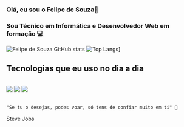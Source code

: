 ### Olá, eu sou o Felipe de Souza👋

### Sou Técnico em Informática e Desenvolvedor Web em formação 💻
![Felipe de Souza GitHub stats](https://github-readme-stats.vercel.app/api?username=felipesouzafer&show_icons=true&theme=dark)
![Top Langs](https://github-readme-stats.vercel.app/api/top-langs/?username=felipesouzafer&layout=compact&theme=dark#gh-dark-mode-only)]


## Tecnologias que eu uso no dia a dia 

<div style="display: inline_block"><br/>
 <img  src="https://img.shields.io/badge/HTML5-E34F26?style=for-the-badge&logo=html5&logoColor=white"/>
 <img src="https://img.shields.io/badge/CSS3-1572B6?style=for-the-badge&logo=css3&logoColor=white"/>
 <img src="https://img.shields.io/badge/JavaScript-323330?style=for-the-badge&logo=javascript&logoColor=F7DF1E">
</div><br/>


    "Se tu o desejas, podes voar, só tens de confiar muito em ti" 🚀
Steve Jobs 


